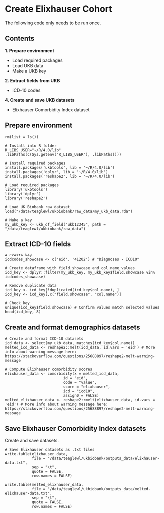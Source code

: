 # Create Elixhauser Cohort
The following code only needs to be run once.  

## Contents

**1. Prepare environment**  
- Load required packages  
- Load UKB data  
- Make a UKB key  

**2. Extract fields from UKB**  
- ICD-10 codes  

**4. Create and save UKB datasets**  
- Elixhauser Comorbidity Index dataset  

## Prepare environment

```{r prep}
rm(list = ls())
```

```{r prep2}
# Install into R folder
R_LIBS_USER="~/R/4.0/lib"
.libPaths(c(Sys.getenv("R_LIBS_USER"), .libPaths()))

# Install required packages
install.packages('ukbtools', lib = '~/R/4.0/lib')
install.packages('dplyr', lib = '~/R/4.0/lib')
install.packages('reshape2', lib = '~/R/4.0/lib')
```

```{r prep3}
# Load required packages
library('ukbtools')
library('dplyr')
library('reshape2')
```

```{r prep4}
# Load UK Biobank raw dataset
load("/data/teaglewl/ukbiobank/raw_data/my_ukb_data.rda")
```

```{r prep5}
# Make a key
my_ukb_key <- ukb_df_field("ukb12345", path = "/data/teaglewl/ukbiobank/raw_data")
```

## Extract ICD-10 fields

```{r extract}
# Create key
icdcodes_showcase <- c('eid', '41202') # "Diagnoses - ICD10" 

# Create dataframe with field.showcase and col.name values
icd_key <- dplyr::filter(my_ukb_key, my_ukb_key$field.showcase %in% icdcodes_showcase)

# Remove duplicate data
icd_key <- icd_key[!duplicated(icd_key$col.name), ]
icd_key <- icd_key[,c("field.showcase", "col.name")]

# Check key
unique(icd_key$field.showcase) # Confirm values match selected values
head(icd_key, 8)
```

## Create and format demographics datasets

```{r create}
# Create and format ICD-10 datasets
icd_data <- select(my_ukb_data, matches(icd_key$col.name))
melted_icd_data <- reshape2::melt(icd_data, id.vars = 'eid') # More info about warning message here: https://stackoverflow.com/questions/25688897/reshape2-melt-warning-message
```

```{r format}
# Compute Elixhauser comorbidity scores
elixhauser_data <- comorbidity(x = melted_icd_data, 
                          id = "eid", 
                          code = "value", 
                          score = "elixhauser", 
                          icd = "icd10", 
                          assign0 = FALSE)
melted_elixhauser_data <- reshape2::melt(elixhauser_data, id.vars = 'eid') # More info about warning message here: https://stackoverflow.com/questions/25688897/reshape2-melt-warning-message
```

## Save Elixhauser Comorbidity Index datasets
Create and save datasets.  

```{r save}
# Save Elixhauser datasets as .txt files
write.table(elixhauser_data, 
            file = "/data/teaglewl/ukbiobank/outputs_data/elixhauser-data.txt", 
            sep = "\t", 
            quote = FALSE, 
            row.names = FALSE) 

write.table(melted_elixhauser_data, 
            file = "/data/teaglewl/ukbiobank/outputs_data/melted-elixhauser-data.txt", 
            sep = "\t", 
            quote = FALSE, 
            row.names = FALSE) 
```
